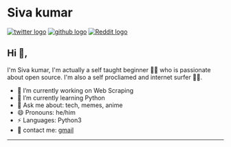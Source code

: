 # Siva kumar  

[![twitter logo](https://img.shields.io/twitter/follow/tvsivakumar001?label=follow&style=social)](https://twitter.com/intent/follow?screen_name=tvsivakumar001)  [![github logo](https://img.shields.io/github/followers/Sivakumar001?label=Follow&style=social)](https://github.com/Sivakumar001)  [![Reddit logo](https://img.shields.io/reddit/user-karma/combined/Sksiva001?style=social)](https://www.reddit.com/u/Sksiva001)

## Hi 👋, 
I'm Siva kumar, I'm actually a self taught beginner 👨‍💻 who is passionate about open source. I'm also a self procliamed and internet surfer 
🏄‍♂️. 

- 🔭 I’m currently working on Web Scraping
- 🌱 I’m currently learning Python
- 💬 Ask me about: tech, memes, anime
- 😄 Pronouns: he/him
- ⚡ Languages: Python3
- 📧 contact me: [gmail](mailto:tvsivakumar001@gmail.com)

---
